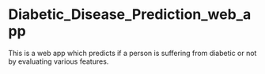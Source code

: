 # Diabetic_Disease_Prediction_web_app
This is a web app which predicts if a person is suffering from diabetic or not by evaluating various features.
